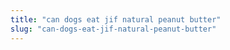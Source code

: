 ```yaml
---
title: "can dogs eat jif natural peanut butter"
slug: "can-dogs-eat-jif-natural-peanut-butter"
---
```


